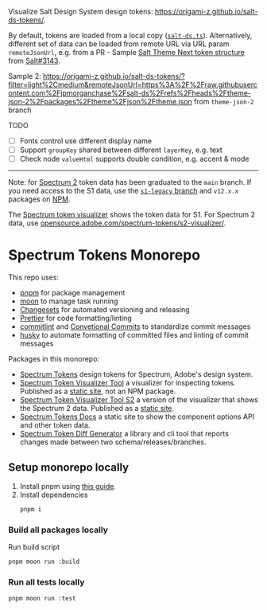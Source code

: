 Visualize Salt Design System design tokens: https://origami-z.github.io/salt-ds-tokens/.

By default, tokens are loaded from a local copy ([`salt-ds.ts`](https://github.com/origami-z/salt-ds-tokens/blob/main/docs/visualizer/src/controllers/salt-data.ts)). 
Alternatively, different set of data can be loaded from remote URL via URL param `remoteJsonUrl`, e.g. from a PR - Sample [Salt Theme Next token structure](https://origami-z.github.io/salt-ds-tokens/?filter=light%2Cmedium&remoteJsonUrl=https%253A%252F%252Fraw.githubusercontent.com%252Fjpmorganchase%252Fsalt-ds%252Fcae97dfe8b05fb91baef578f8ca04b25315fdc5e%252Fpackages%252Ftheme%252Fjson%252Ftheme.json&token=palette%2Cneutral) from [Salt#3143](https://github.com/jpmorganchase/salt-ds/pull/3143).

Sample 2: https://origami-z.github.io/salt-ds-tokens/?filter=light%2Cmedium&remoteJsonUrl=https%3A%2F%2Fraw.githubusercontent.com%2Fjpmorganchase%2Fsalt-ds%2Frefs%2Fheads%2Ftheme-json-2%2Fpackages%2Ftheme%2Fjson%2Ftheme.json from `theme-json-2` branch

TODO

- [ ] Fonts control use different display name
- [ ] Support `groupKey` shared between different `layerKey`, e.g. text
- [ ] Check node `valueHtml` supports double condition, e.g. accent & mode

---


Note: for [Spectrum 2](https://s2.spectrum.adobe.com/) token data has been graduated to the `main` branch. If you need access to the S1 data, use the [`s1-legacy` branch](https://github.com/adobe/spectrum-tokens/tree/s1-legacy) and `v12.x.x` packages on [NPM](https://www.npmjs.com/package/@adobe/spectrum-tokens?activeTab=versions).

The [Spectrum token visualizer](https://opensource.adobe.com/spectrum-tokens/visualizer/) shows the token data for S1. For Spectrum 2 data, use [opensource.adobe.com/spectrum-tokens/s2-visualizer/](https://opensource.adobe.com/spectrum-tokens/s2-visualizer/).

# Spectrum Tokens Monorepo

This repo uses:

- [pnpm](https://pnpm.io/) for package management
- [moon](https://moonrepo.dev/moon) to manage task running
- [Changesets](https://github.com/changesets/changesets) for automated versioning and releasing
- [Prettier](https://prettier.io/) for code formatting/linting
- [commitlint](https://commitlint.js.org/) and [Convetional Commits](https://www.conventionalcommits.org/en/v1.0.0/) to standardize commit messages
- [husky](https://typicode.github.io/husky/) to automate formatting of committed files and linting of commit messages

Packages in this monorepo:

- [Spectrum Tokens](packages/tokens/) design tokens for Spectrum, Adobe's design system.
- [Spectrum Token Visualizer Tool](docs/visualizer/) a visualizer for inspecting tokens. Published as a [static site](https://opensource.adobe.com/spectrum-tokens/visualizer/), not an NPM package.
- [Spectrum Token Visualizer Tool S2](docs/s2-visualizer/) a version of the visualizer that shows the Spectrum 2 data. Published as a [static site](https://opensource.adobe.com/spectrum-tokens/s2-visualizer/).
- [Spectrum Tokens Docs](docs/site/) a static site to show the component options API and other token data.
- [Spectrum Token Diff Generator](tools/diff-generator/) a library and cli tool that reports changes made between two schema/releases/branches.

## Setup monorepo locally

1. Install pnpm using [this guide](https://pnpm.io/installation).
1. Install dependencies
   ```bash
   pnpm i
   ```

### Build all packages locally

Run build script

```bash
pnpm moon run :build
```

### Run all tests locally

```bash
pnpm moon run :test
```
